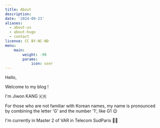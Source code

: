```yaml
---
title: About
description: 
date: '2024-09-23'
aliases:
  - about-us
  - about-hugo
  - contact
license: CC BY-NC-ND
menu:
    main: 
        weight: -90
        params:
            icon: user
---
```

Hello, 

Welcome to my blog ! 

I'm Jiwon KANG 🇰🇷

For those who are not familiar with Korean names, my name is pronounced by combining the letter 'G' and the number '1', like G1 😉

I'm currently in Master 2 of VAR in Telecom SudParis 👩‍💻

